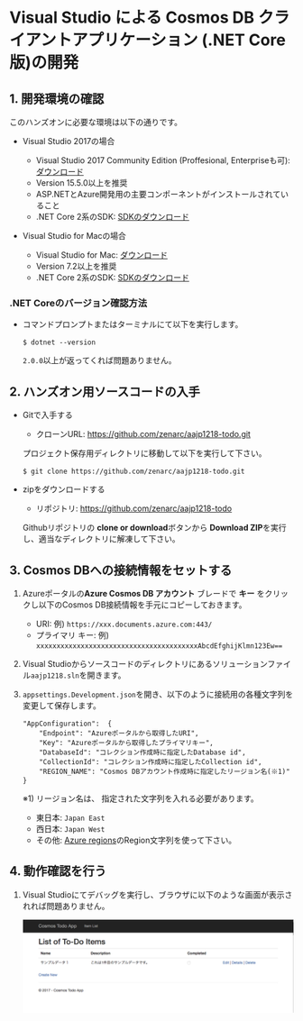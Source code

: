 # Visual Studio による Cosmos DB クライアントアプリケーション (.NET Core版)の開発

## 1. 開発環境の確認

このハンズオンに必要な環境は以下の通りです。

* Visual Studio 2017の場合

    * Visual Studio 2017 Community Edition (Proffesional, Enterpriseも可): [ダウンロード](https://www.visualstudio.com/ja/free-developer-offers/)
    * Version 15.5.0以上を推奨
    * ASP.NETとAzure開発用の主要コンポーネントがインストールされていること
    * .NET Core 2系のSDK: [SDKのダウンロード](https://www.microsoft.com/net/download/windows)

* Visual Studio for Macの場合

    * Visual Studio for Mac: [ダウンロード](https://www.visualstudio.com/ja/free-developer-offers/)
    * Version 7.2以上を推奨
    * .NET Core 2系のSDK: [SDKのダウンロード](https://www.microsoft.com/net/download/macos)

### .NET Coreのバージョン確認方法

* コマンドプロンプトまたはターミナルにて以下を実行します。

    ```
    $ dotnet --version
    ```

    ```2.0.0```以上が返ってくれば問題ありません。

## 2. ハンズオン用ソースコードの入手

* Gitで入手する

    * クローンURL: https://github.com/zenarc/aajp1218-todo.git

    プロジェクト保存用ディレクトリに移動して以下を実行して下さい。

    ```
    $ git clone https://github.com/zenarc/aajp1218-todo.git
    ```

* zipをダウンロードする

    * リポジトリ: https://github.com/zenarc/aajp1218-todo

    Githubリポジトリの **clone or download**ボタンから **Download ZIP**を実行し、適当なディレクトリに解凍して下さい。

## 3. Cosmos DBへの接続情報をセットする

1. Azureポータルの**Azure Cosmos DB アカウント** ブレードで **キー** をクリックし以下のCosmos DB接続情報を手元にコピーしておきます。

    * URI: 例) ```https://xxx.documents.azure.com:443/```
    * プライマリ キー: 例) ```xxxxxxxxxxxxxxxxxxxxxxxxxxxxxxxxxxxxxxxxAbcdEfghijKlmn123Ew==```

1. Visual Studioからソースコードのディレクトリにあるソリューションファイル```aajp1218.sln```を開きます。

1. ```appsettings.Development.json```を開き、以下のように接続用の各種文字列を変更して保存します。

    ```
    "AppConfiguration":  {
        "Endpoint": "Azureポータルから取得したURI",
        "Key": "Azureポータルから取得したプライマリキー",
        "DatabaseId": "コレクション作成時に指定したDatabase id",
        "CollectionId": "コレクション作成時に指定したCollection id",
        "REGION_NAME": "Cosmos DBアカウント作成時に指定したリージョン名(※1)"
    }
    ```
    ※1) リージョン名は、 指定された文字列を入れる必要があります。
    * 東日本: ```Japan East```
    * 西日本: ```Japan West```
    * その他: [Azure regions](https://azure.microsoft.com/en-us/regions/)のRegion文字列を使って下さい。

## 4. 動作確認を行う

1. Visual Studioにてデバッグを実行し、ブラウザに以下のような画面が表示されれば問題ありません。

    ![デバッグ実行結果](./images/module4-1.png)